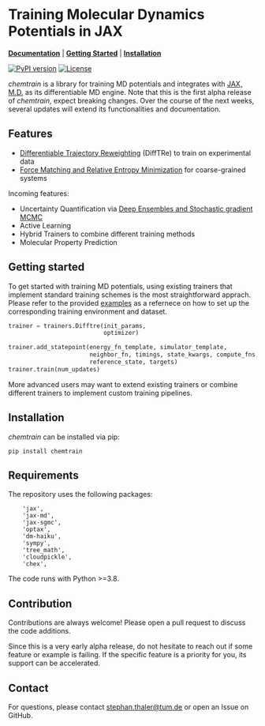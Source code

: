 # Training Molecular Dynamics Potentials in JAX

[**Documentation**](https://mfm.pages.gitlab.lrz.de/science/chemtrain) | [**Getting Started**](#getting-started) | [**Installation**](#installation)

[![PyPI version](https://badge.fury.io/py/chemtrain.svg)](https://badge.fury.io/py/chemtrain)
[![License](https://img.shields.io/badge/License-Apache_2.0-blue.svg)](https://opensource.org/licenses/Apache-2.0)

*chemtrain* is a library for training MD potentials and integrates with
[JAX, M.D.](https://github.com/jax-md/jax-md) as its differentiable MD engine.
Note that this is the first alpha release of *chemtrain*, expect breaking changes.
Over the course of the next weeks, several updates will extend its
functionalities and documentation.

## Features

* [Differentiable Trajectory Reweighting](https://www.nature.com/articles/s41467-021-27241-4) (DiffTRe)
to train on experimental data
* [Force Matching and Relative Entropy Minimization](https://doi.org/10.1063/5.0124538) for coarse-grained systems

Incoming features:

* Uncertainty Quantification via [Deep Ensembles and Stochastic gradient MCMC](https://doi.org/10.1021/acs.jctc.2c01267)
* Active Learning
* Hybrid Trainers to combine different training methods
* Molecular Property Prediction


## Getting started

To get started with training MD potentials, using existing trainers that
implement standard training schemes is the most straightforward apprach.
Please refer to the provided [examples](examples) as a refernece on how to set
up the corresponding training environment and dataset.
```python
trainer = trainers.Difftre(init_params,
                           optimizer)

trainer.add_statepoint(energy_fn_template, simulator_template,
                       neighbor_fn, timings, state_kwargs, compute_fns,
                       reference_state, targets)
trainer.train(num_updates)
```

More advanced users may want to extend existing trainers or combine different
trainers to implement custom training pipelines.

## Installation
*chemtrain* can be installed via pip:
```
pip install chemtrain
```

## Requirements
The repository uses the following packages:
```
    'jax',
    'jax-md',
    'jax-sgmc',
    'optax',
    'dm-haiku',
    'sympy',
    'tree_math',
    'cloudpickle',
    'chex',
```
The code runs with Python >=3.8.

## Contribution
Contributions are always welcome! Please open a pull request to discuss the code
additions.

Since this is a very early alpha release, do not hesitate to reach out if some
feature or example is failing. If the specific feature is a priority for you,
its support can be accelerated.

## Contact
For questions, please contact stephan.thaler@tum.de or open an Issue on GitHub.



